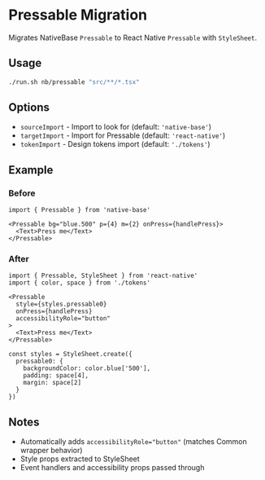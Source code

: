 # Pressable Migration

Migrates NativeBase `Pressable` to React Native `Pressable` with `StyleSheet`.

## Usage

```bash
./run.sh nb/pressable "src/**/*.tsx"
```

## Options

- `sourceImport` - Import to look for (default: `'native-base'`)
- `targetImport` - Import for Pressable (default: `'react-native'`)
- `tokenImport` - Design tokens import (default: `'./tokens'`)

## Example

### Before

```tsx
import { Pressable } from 'native-base'

<Pressable bg="blue.500" p={4} m={2} onPress={handlePress}>
  <Text>Press me</Text>
</Pressable>
```

### After

```tsx
import { Pressable, StyleSheet } from 'react-native'
import { color, space } from './tokens'

<Pressable
  style={styles.pressable0}
  onPress={handlePress}
  accessibilityRole="button"
>
  <Text>Press me</Text>
</Pressable>

const styles = StyleSheet.create({
  pressable0: {
    backgroundColor: color.blue['500'],
    padding: space[4],
    margin: space[2]
  }
})
```

## Notes

- Automatically adds `accessibilityRole="button"` (matches Common wrapper behavior)
- Style props extracted to StyleSheet
- Event handlers and accessibility props passed through
